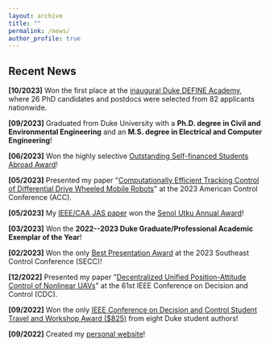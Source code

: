 ```yaml
---
layout: archive
title: ""
permalink: /news/
author_profile: true
---
```

## <i class="fa fa-fw fa-rss "></i> Recent News ##

<b>[10/2023]</b> Won the first place at the [inaugural Duke DEFINE Academy](https://sites.google.com/view/duke-engineering-define/home), where 26 PhD candidates and postdocs were selected from 82 applicants nationwide. <br />

<b>[09/2023]</b> Graduated from Duke University with a **Ph.D. degree in Civil and Environmental Engineering** and an **M.S. degree in Electrical and Computer Engineering**! <br />

<b>[06/2023]</b> Won the highly selective [Outstanding Self-financed Students Abroad Award](https://en.wikipedia.org/wiki/Chinese_government_award_for_outstanding_self-financed_students_abroad)! <br />

<b>[05/2023]</b> Presented my paper "[Computationally Efficient Tracking Control of Differential Drive Wheeled Mobile Robots](https://ieeexplore.ieee.org/document/10156242)" at the 2023 American Control Conference (ACC). <br />

<b>[05/2023]</b> My [IEEE/CAA JAS paper](https://ieeexplore.ieee.org/document/9763476) won the [Senol Utku Annual Award](https://cee.duke.edu/about/awards-honors/senol-utku-award#BoyangZhang2023)! <br />

<b>[03/2023]</b> Won the **2022--2023 Duke Graduate/Professional Academic Exemplar of the Year**! <br />

<b>[02/2023]</b> Won the only [Best Presentation Award](https://secc.mae.ufl.edu/2023/03/16/best-presentation-award/) at the 2023 Southeast Control Conference (SECC)! <br />

<b>[12/2022]</b> Presented my paper "[Decentralized Unified Position-Attitude Control of Nonlinear UAVs](https://ieeexplore.ieee.org/document/9992624)" at the 61st IEEE Conference on Decision and Control (CDC). <br />

<b>[09/2022]</b> Won the only [IEEE Conference on Decision and Control Student Travel and Workshop Award ($825)](https://cdc2022.ieeecss.org/student-travel-support) from eight Duke student authors! <br />

<b>[09/2022]</b> Created my [personal website](https://boyangzhangphd.github.io/)! <br />


<!---

### I won <a style="color: #0375b4; text-decoration: none;" href="https://cdc2022.ieeecss.org/student-travel-support">2022 IEEE Conference on Decision and Control Student Travel and Workshop Award</a>! Looking forward to visiting Cancun, Mexico! 
2022-09-07

### I presented our paper "Unified Position-Attitude Control of A Nonlinear Quadrotor Swarm" at 2022 American Control Conference in Atlanta, GA, USA.
2022-06-10

### I won <a style="color: #0375b4; text-decoration: none;" href="https://gradschool.duke.edu/financial-support/find-funding/conference-support">Duke Graduate School Conference Travel Award</a>! 
2022-05-20

### I won <a style="color: #0375b4; text-decoration: none;" href="https://acc2022.a2c2.org/student-programs">2022 American Control Conference Student Travel Grant</a>! 
2022-04-11

### I won <a style="color: #0375b4; text-decoration: none;" href="https://gradschool.duke.edu/financial-support/find-funding/summer-research-fellowship-students-physical-sciences-and-engineering-third-year-phd-students-and">Duke Graduate School Summer Research Fellowship</a>!
2022-01-14

### I won the prestigious <a style="color: #0375b4; text-decoration: none;" href="https://gradschool.duke.edu/professional-development/programs/bass-instructional-fellowships">Bass Instructional Fellowship</a> from Duke Graduate School!
2021-12-20

--> 

